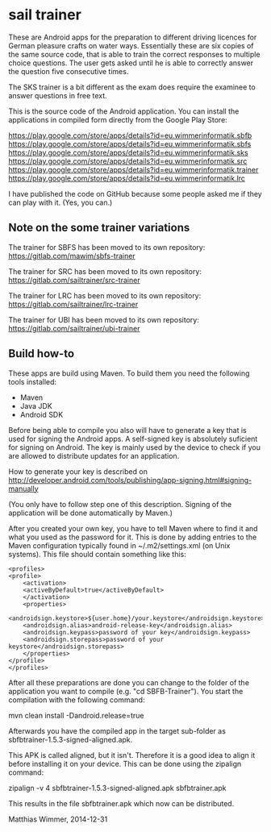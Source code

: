 sail trainer
============

These are Android apps for the preparation to different driving licences for
German pleasure crafts on water ways. Essentially these are six copies of the
same source code, that is able to train the correct responses to multiple
choice questions. The user gets asked until he is able to correctly answer the
question five consecutive times.

The SKS trainer is a bit different as the exam does require the examinee to
answer questions in free text.

This is the source code of the Android application. You can install the
applications in compiled form directly from the Google Play Store:

https://play.google.com/store/apps/details?id=eu.wimmerinformatik.sbfb
https://play.google.com/store/apps/details?id=eu.wimmerinformatik.sbfs
https://play.google.com/store/apps/details?id=eu.wimmerinformatik.sks
https://play.google.com/store/apps/details?id=eu.wimmerinformatik.src
https://play.google.com/store/apps/details?id=eu.wimmerinformatik.trainer
https://play.google.com/store/apps/details?id=eu.wimmerinformatik.lrc

I have published the code on GitHub because some people asked me if they can
play with it. (Yes, you can.)


Note on the some trainer variations
-----------------------------------

The trainer for SBFS has been moved to its own repository:
https://gitlab.com/mawim/sbfs-trainer

The trainer for SRC has been moved to its own repository:
https://gitlab.com/sailtrainer/src-trainer

The trainer for LRC has been moved to its own repository:
https://gitlab.com/sailtrainer/lrc-trainer

The trainer for UBI has been moved to its own repository:
https://gitlab.com/sailtrainer/ubi-trainer


Build how-to
------------

These apps are build using Maven. To build them you need the following tools
installed:

- Maven
- Java JDK
- Android SDK

Before being able to compile you also will have to generate a key that is used
for signing the Android apps. A self-signed key is absolutely suficient for
signing on Android. The key is mainly used by the device to check if you are
allowed to distribute updates for an application.

How to generate your key is described on
http://developer.android.com/tools/publishing/app-signing.html#signing-manually

(You only have to follow step one of this description. Signing of the
application will be done automatically by Maven.)

After you created your own key, you have to tell Maven where to find it and
what you used as the password for it. This is done by adding entries to the
Maven configuration typically found in ~/.m2/settings.xml (on Unix systems).
This file should contain something like this:

<?xml version='1.0'?>
<settings
    xmlns="http://maven.apache.org/SETTINGS/1.0.0"
    xmlns:xsi="http://www.w3.org/2001/XMLSchema-instance"
    xsi:schemaLocation="http://maven.apache.org/SETTINGS/1.0.0
                        http://maven.apache.org/xsd/settings-1.0.0.xsd">

    <profiles>
	<profile>
	    <activation>
		<activeByDefault>true</activeByDefault>
	    </activation>
	    <properties>
		<androidsign.keystore>${user.home}/your.keystore</androidsign.keystore>
		<androidsign.alias>android-release-key</androidsign.alias>               
		<androidsign.keypass>password of your key</androidsign.keypass>                
		<androidsign.storepass>password of your keystore</androidsign.storepass>
	    </properties>
	</profile>
    </profiles>
</settings>

After all these preparations are done you can change to the folder of the
application you want to compile (e.g. "cd SBFB-Trainer"). You start the
compilation with the following command:

mvn clean install -Dandroid.release=true

Afterwards you have the compiled app in the target sub-folder as
sbfbtrainer-1.5.3-signed-aligned.apk.

This APK is called aligned, but it isn't. Therefore it is a good idea to align
it before installing it on your device. This can be done using the zipalign
command:

zipalign -v 4 sbfbtrainer-1.5.3-signed-aligned.apk sbfbtrainer.apk

This results in the file sbfbtrainer.apk which now can be distributed.


Matthias Wimmer, 2014-12-31

